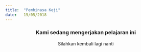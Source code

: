 ```yaml
---
title:  "Pembinasa Keji"
date:   15/05/2018
---
```


### <center>Kami sedang mengerjakan pelajaran ini</center>
<center>Silahkan kembali lagi nanti</center>
